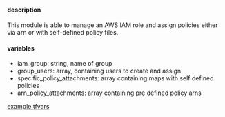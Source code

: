 #### description

This module is able to manage an AWS IAM role and assign policies either via arn or with self-defined policy files.

#### variables

- iam_group: string, name of group
- group_users: array, containing users to create and assign
- specific_policy_attachments: array containing maps with self defined policies
- arn_policy_attachments: array containing pre defined policy arns

[example.tfvars](example.tfvars)